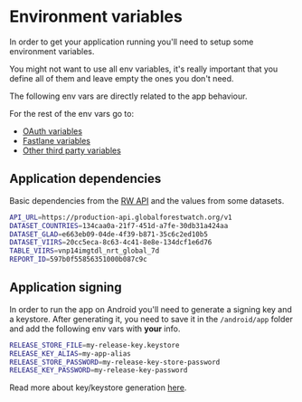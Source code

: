 # Environment variables
In order to get your application running you'll need to setup some environment variables.

You might not want to use all env variables, it's really important that you define all of them and leave empty the ones you don't need.

The following env vars are directly related to the app behaviour.

For the rest of the env vars go to:
- [OAuth variables](/mobile/environment-vars/oauth-variables.md)
- [Fastlane variables](/mobile/environment-vars/fastlane-variables.md)
- [Other third party variables](/mobile/environment-vars/other-third-party-variables.md)

## Application dependencies

Basic dependencies from the [RW API](https://resource-watch.github.io/doc-api/index-rw.html) and the values from some datasets.

```bash
API_URL=https://production-api.globalforestwatch.org/v1
DATASET_COUNTRIES=134caa0a-21f7-451d-a7fe-30db31a424aa
DATASET_GLAD=e663eb09-04de-4f39-b871-35c6c2ed10b5
DATASET_VIIRS=20cc5eca-8c63-4c41-8e8e-134dcf1e6d76
TABLE_VIIRS=vnp14imgtdl_nrt_global_7d
REPORT_ID=597b0f55856351000b087c9c
```

## Application signing
In order to run the app on Android you'll need to generate a signing key and a keystore.
After generating it, you need to save it in the `/android/app` folder and add the following env vars with **your** info.

```bash
RELEASE_STORE_FILE=my-release-key.keystore
RELEASE_KEY_ALIAS=my-app-alias
RELEASE_STORE_PASSWORD=my-release-key-store-password
RELEASE_KEY_PASSWORD=my-release-key-password
```

Read more about key/keystore generation [here](https://developer.android.com/studio/publish/app-signing.html#generate-key).

